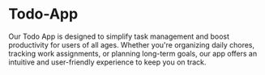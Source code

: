 # Todo-App
 Our Todo App is designed to simplify task management and boost productivity for users of all ages. Whether you're organizing daily chores, tracking work assignments, or planning long-term goals, our app offers an intuitive and user-friendly experience to keep you on track. 
